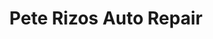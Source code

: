 ---
title: "Pete Rizos Auto Repair"
url: /saint-louis/pete-rizos-auto-repair/
shop: Autowerkstatt
---